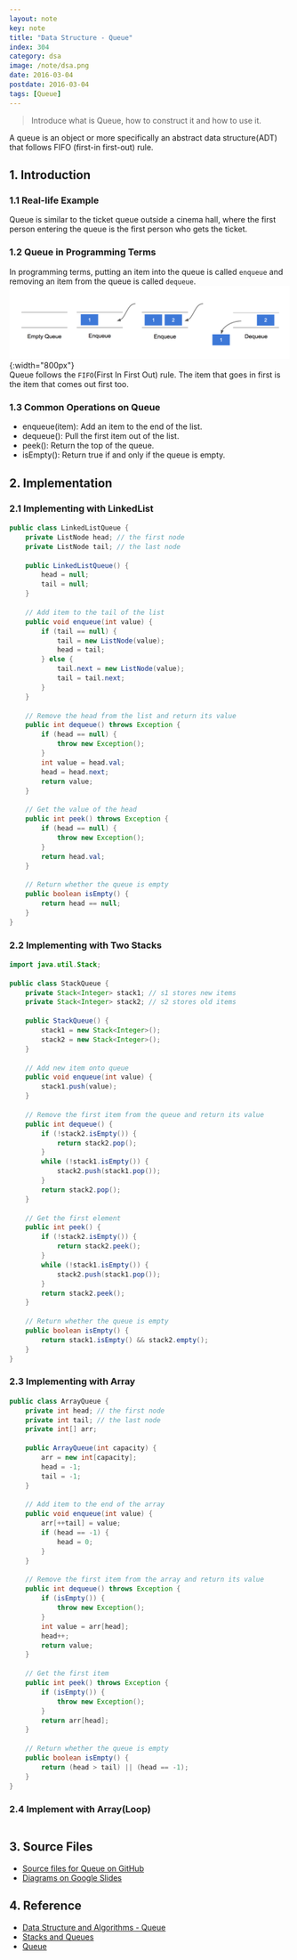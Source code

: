 ```yaml
---
layout: note
key: note
title: "Data Structure - Queue"
index: 304
category: dsa
image: /note/dsa.png
date: 2016-03-04
postdate: 2016-03-04
tags: [Queue]
---
```


> Introduce what is Queue, how to construct it and how to use it.

A queue is an object or more specifically an abstract data structure(ADT) that follows FIFO (first-in first-out) rule.

## 1. Introduction
### 1.1 Real-life Example
Queue is similar to the ticket queue outside a cinema hall, where the first person entering the queue is the first person who gets the ticket.

### 1.2 Queue in Programming Terms
In programming terms, putting an item into the queue is called `enqueue` and removing an item from the queue is called `dequeue`.
![image](/public/notes/data-structure-queue/queue.png){:width="800px"}  
Queue follows the `FIFO`(First In First Out) rule. The item that goes in first is the item that comes out first too.

### 1.3 Common Operations on Queue
* enqueue(item): Add an item to the end of the list.
* dequeue(): Pull the first item out of the list.
* peek(): Return the top of the queue.
* isEmpty(): Return true if and only if the queue is empty.

## 2. Implementation
### 2.1 Implementing with LinkedList
```java
public class LinkedListQueue {
    private ListNode head; // the first node
    private ListNode tail; // the last node

    public LinkedListQueue() {
        head = null;
        tail = null;
    }

    // Add item to the tail of the list
    public void enqueue(int value) {
        if (tail == null) {
            tail = new ListNode(value);
            head = tail;
        } else {
            tail.next = new ListNode(value);
            tail = tail.next;
        }
    }

    // Remove the head from the list and return its value
    public int dequeue() throws Exception {
        if (head == null) {
            throw new Exception();
        }
        int value = head.val;
        head = head.next;
        return value;
    }

    // Get the value of the head
    public int peek() throws Exception {
        if (head == null) {
            throw new Exception();
        }
        return head.val;
    }

    // Return whether the queue is empty
    public boolean isEmpty() {
        return head == null;
    }
}
```

### 2.2 Implementing with Two Stacks
```java
import java.util.Stack;

public class StackQueue {
    private Stack<Integer> stack1; // s1 stores new items
    private Stack<Integer> stack2; // s2 stores old items

    public StackQueue() {
        stack1 = new Stack<Integer>();
        stack2 = new Stack<Integer>();
    }

    // Add new item onto queue
    public void enqueue(int value) {
        stack1.push(value);
    }

    // Remove the first item from the queue and return its value
    public int dequeue() {
        if (!stack2.isEmpty()) {
            return stack2.pop();
        }
        while (!stack1.isEmpty()) {
            stack2.push(stack1.pop());
        }
        return stack2.pop();
    }

    // Get the first element
    public int peek() {
        if (!stack2.isEmpty()) {
            return stack2.peek();
        }
        while (!stack1.isEmpty()) {
            stack2.push(stack1.pop());
        }
        return stack2.peek();
    }

    // Return whether the queue is empty
    public boolean isEmpty() {
        return stack1.isEmpty() && stack2.empty();
    }
}
```

### 2.3 Implementing with Array
```java
public class ArrayQueue {
    private int head; // the first node
    private int tail; // the last node
    private int[] arr;

    public ArrayQueue(int capacity) {
        arr = new int[capacity];
        head = -1;
        tail = -1;
    }

    // Add item to the end of the array
    public void enqueue(int value) {
        arr[++tail] = value;
        if (head == -1) {
            head = 0;
        }
    }

    // Remove the first item from the array and return its value
    public int dequeue() throws Exception {
        if (isEmpty()) {
            throw new Exception();
        }
        int value = arr[head];
        head++;
        return value;
    }

    // Get the first item
    public int peek() throws Exception {
        if (isEmpty()) {
            throw new Exception();
        }
        return arr[head];
    }

    // Return whether the queue is empty
    public boolean isEmpty() {
        return (head > tail) || (head == -1);
    }
}
```

### 2.4 Implement with Array(Loop)
```java
```

## 3. Source Files
* [Source files for Queue on GitHub](https://github.com/jojozhuang/DataStructure/tree/master/Queue)
* [Diagrams on Google Slides](https://docs.google.com/presentation/d/1scNOPMlC4kNb2FiyDhlhX8R7fCx3tkGC01J7ljYREWg/edit?usp=sharing)

## 4. Reference
* [Data Structure and Algorithms - Queue](https://www.tutorialspoint.com/data_structures_algorithms/dsa_queue.htm)
* [Stacks and Queues](http://introcs.cs.princeton.edu/java/43stack/)
* [Queue](https://www.programiz.com/dsa/queue)

